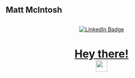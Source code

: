 
## <center>  
## Matt McIntosh
## </center>

<div id="badges"  align="center">
  <a href="https://www.linkedin.com/in/matt-mcintosh-6ba2461ab/">
    <img src="https://img.shields.io/badge/LinkedIn-blue?style=for-the-badge&logo=linkedin&logoColor=white" alt="LinkedIn Badge"/>
<div>
<img src="https://komarev.com/ghpvc/?username=mattmc1504&style=flat-square&color=blue" alt=""/>
<div>
<h1>
  Hey there!
  <div>
  <img src="https://media.giphy.com/media/hvRJCLFzcasrR4ia7z/giphy.gif" width="30px"/>
</h1>

</p>



<!--
**mattmc1504/mattmc1504** is a ✨ _special_ ✨ repository because its `README.md` (this file) appears on your GitHub profile.

Here are some ideas to get you started:

- 🔭 I’m currently working on ...
- 🌱 I’m currently learning ...
- 👯 I’m looking to collaborate on ...
- 🤔 I’m looking for help with ...
- 💬 Ask me about ...
- 📫 How to reach me: ...
- 😄 Pronouns: ...
- ⚡ Fun fact: ...
-->

